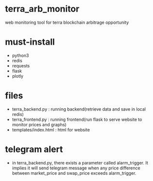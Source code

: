 # terra_arb_monitor
web monitoring tool for terra blockchain arbitrage opportunity

# must-install
- python3
- redis
- requests
- flask
- plotly

# files
- terra_backend.py : running backend(retrieve data and save in local redis)
- terra_frontend.py : running frontend(run flask to serve website to monitor prices and graphs)
- templates/index.html : html for website

# telegram alert
- in terra_backend.py, there exists a parameter called alarm_trigger. It implies it will send telegram message when any price difference between market_price and swap_price exceeds alarm_trigger.
